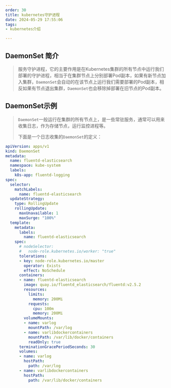 ```yaml
---
order: 30
title: kubernetes守护进程
date: 2024-05-29 17:55:06
tags:
- kubernetes介绍

---
```


## DaemonSet 简介
>
> 服务守护进程，它的主要作用是在Kubernetes集群的所有节点中运行我们部署的守护进程，相当于在集群节点上分别部署Pod副本，如果有新节点加入集群，`DaemonSet`会自动的在该节点上运行我们需要部署的Pod副本，相反如果有节点退出集群，`DaemonSet`也会移除掉部署在旧节点的Pod副本。

## DaemonSet示例
>
> `DaemonSet`一般运行在集群的所有节点上，是一些常驻服务，通常可以用来收集日志，作为存储节点，运行监控进程等。
>
> 下面是一个日志收集的``DaemonSet``的定义：

```yaml
apiVersion: apps/v1
kind: DaemonSet
metadata:
  name: fluentd-elasticsearch
  namespace: kube-system
  labels:
    k8s-app: fluentd-logging
spec:
  selector:
    matchLabels:
      name: fluentd-elasticsearch
  updateStrategy:
    type: RollingUpdate
    rollingUpdate:
      maxUnavailable: 1
      maxSurge: "100%"
  template:
    metadata:
      labels:
        name: fluentd-elasticsearch
    spec:
      # nodeSelector:
      #   node-role.kubernetes.io/worker: "true"
      tolerations:
      - key: node-role.kubernetes.io/master
        operator: Exists
        effect: NoSchedule
      containers:
      - name: fluentd-elasticsearch
        image: quay.io/fluentd_elasticsearch/fluentd:v2.5.2
        resources:
          limits:
            memory: 200Mi
          requests:
            cpu: 100m
            memory: 200Mi
        volumeMounts:
        - name: varlog
          mountPath: /var/log
        - name: varlibdockercontainers
          mountPath: /var/lib/docker/containers
          readOnly: true
      terminationGracePeriodSeconds: 30
      volumes:
      - name: varlog
        hostPath:
          path: /var/log
      - name: varlibdockercontainers
        hostPath:
          path: /var/lib/docker/containers
```
